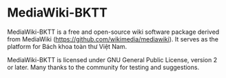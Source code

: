 # MediaWiki-BKTT

MediaWiki-BKTT is a free and open-source wiki software package derived from MediaWiki (https://github.com/wikimedia/mediawiki). It serves as the platform for Bách khoa toàn thư Việt Nam. 

MediaWiki-BKTT is licensed under GNU General Public License, version 2 or later. Many thanks to the community for testing and suggestions.
